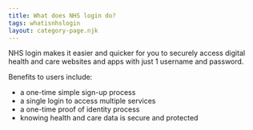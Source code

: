 ```yaml
---
title: What does NHS login do?
tags: whatisnhslogin
layout: category-page.njk
---
```


NHS login makes it easier and quicker for you to securely access digital health and care websites and apps with just 1 username and password.

Benefits to users include:

- a one-time simple sign-up process
- a single login to access multiple services
- a one-time proof of identity process
- knowing health and care data is secure and protected
